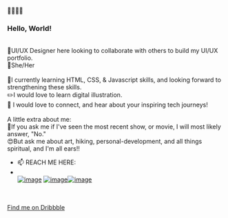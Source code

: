 :wave::wave::wave::wave:<h3>Hello, World!</h3>

<br>👀UI/UX Designer here looking to collaborate with others to build my UI/UX portfolio.
<br>:raising_hand:She/Her
<br>
<br>🌱I currently learning HTML, CSS, & Javascript skills, and looking forward to strengthening these skills.
<br>:pencil2:I would love to learn digital illustration.
<br>:yellow_heart: I would love to connect, and hear about your inspiring tech journeys!
<br>
<br>A little extra about me:
<br>:no_entry_sign:If you ask me if I've seen the most recent show, or movie, I will most likely answer, "No."
<br>:heart_eyes:But ask me about art, hiking, personal-development, and all things spiritual, and I'm all ears!!
<br>
- 📫 REACH ME HERE: 
- <Br><a href="https://www.linkedin.com/in/shirley-vang/" target="_blank">![image](https://user-images.githubusercontent.com/96396500/167523694-0951bd78-fc6d-477d-bb7f-79ca973577c4.png)</a>
<a href="https://www.instagram.com/shirleyudesign/" target="_blank">![image](https://user-images.githubusercontent.com/96396500/167523667-fdc43241-4591-4c70-9f25-c053a8df459a.png)</a><a href="mailto:sshirlyvang@gmail.com" target="_blank">![image](https://user-images.githubusercontent.com/96396500/167524679-560c537d-25c0-40f1-b318-728149ba6406.png)
<br>
<br>Find me on <a href="https://dribbble.com/shirleyvang" target="_blank">Dribbble</a>

<!---
vangshirley/vangshirley is a ✨ special ✨ repository because its `README.md` (this file) appears on your GitHub profile.
You can click the Preview link to take a look at your changes.
--->
